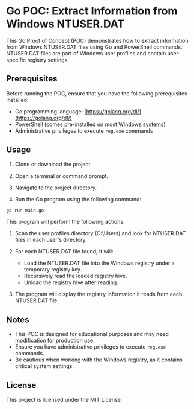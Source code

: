# Go POC: Extract Information from Windows NTUSER.DAT

This Go Proof of Concept (POC) demonstrates how to extract information from Windows NTUSER.DAT files using Go and PowerShell commands. NTUSER.DAT files are part of Windows user profiles and contain user-specific registry settings.

## Prerequisites

Before running the POC, ensure that you have the following prerequisites installed:

- Go programming language: [https://golang.org/dl/](https://golang.org/dl/)
- PowerShell (comes pre-installed on most Windows systems)
- Administrative privileges to execute `reg.exe` commands

## Usage

1. Clone or download the project.

2. Open a terminal or command prompt.

3. Navigate to the project directory.

4. Run the Go program using the following command:

```bash
go run main.go
```

This program will perform the following actions:

1. Scan the user profiles directory (C:\Users) and look for NTUSER.DAT files in each user's directory.

2. For each NTUSER.DAT file found, it will:
    - Load the NTUSER.DAT file into the Windows registry under a temporary registry key.
    - Recursively read the loaded registry hive.
    - Unload the registry hive after reading.

3. The program will display the registry information it reads from each NTUSER.DAT file.

## Notes

- This POC is designed for educational purposes and may need modification for production use.
- Ensure you have administrative privileges to execute `reg.exe` commands.
- Be cautious when working with the Windows registry, as it contains critical system settings.

## License

This project is licensed under the MIT License.
